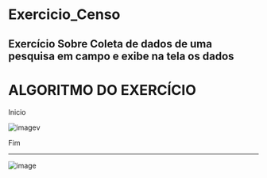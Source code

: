 # Exercicio_Censo
Exercício Sobre Coleta de dados de uma pesquisa em campo e exibe na tela os dados
------------------------------------------------------
# ALGORITMO DO EXERCÍCIO

Inicio

 ![image](https://user-images.githubusercontent.com/103973489/169926432-06a9a686-5c98-4c67-a52b-6e6063292119.png)v
 
 Fim
 ____________________________________________________________________________________
 
 ![image](https://user-images.githubusercontent.com/103973489/169926488-a70f57d8-55e7-4b2d-834b-ec18899c5bb2.png)
